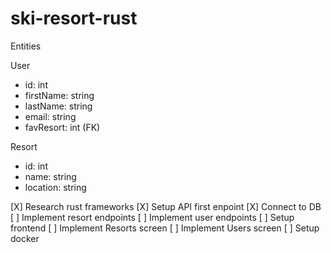 # ski-resort-rust

Entities

User
 - id: int
 - firstName: string
 - lastName: string
 - email: string
 - favResort: int (FK)

Resort
 - id: int
 - name: string
 - location: string

[X] Research rust frameworks
[X] Setup API first enpoint
[X] Connect to DB
[ ] Implement resort endpoints
[ ] Implement user endpoints
[ ] Setup frontend
[ ] Implement Resorts screen
[ ] Implement Users screen
[ ] Setup docker